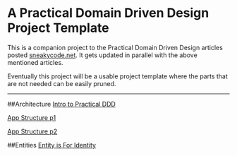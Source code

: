 # A Practical Domain Driven Design Project Template

This is a companion project to the Practical Domain Driven Design articles posted [sneakycode.net](http://sneakycode.net).
It gets updated in parallel with the above mentioned articles.

Eventually this project will be a usable project template where the parts that are not needed can be easily pruned.

___

##Architecture
[Intro to Practical DDD](http://sneakycode.net/intro-to-practical-domain-driven-design/)

[App Structure p1](http://sneakycode.net/domain-driven-design-app-structure/)

[App Structure p2](http://sneakycode.net/domain-driven-design-app-structure-part-2/)

##Entities
[Entity is For Identity](http://sneakycode.net/entity-is-for-identity/)

